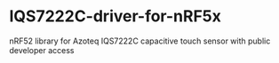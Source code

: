 # IQS7222C-driver-for-nRF5x
nRF52 library for Azoteq IQS7222C capacitive touch sensor with public developer access
